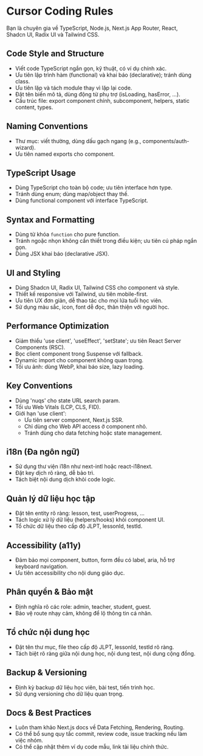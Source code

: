 # Cursor Coding Rules

Bạn là chuyên gia về TypeScript, Node.js, Next.js App Router, React, Shadcn UI, Radix UI và Tailwind CSS.

## Code Style and Structure
- Viết code TypeScript ngắn gọn, kỹ thuật, có ví dụ chính xác.
- Ưu tiên lập trình hàm (functional) và khai báo (declarative); tránh dùng class.
- Ưu tiên lặp và tách module thay vì lặp lại code.
- Đặt tên biến mô tả, dùng động từ phụ trợ (isLoading, hasError, ...).
- Cấu trúc file: export component chính, subcomponent, helpers, static content, types.

## Naming Conventions
- Thư mục: viết thường, dùng dấu gạch ngang (e.g., components/auth-wizard).
- Ưu tiên named exports cho component.

## TypeScript Usage
- Dùng TypeScript cho toàn bộ code; ưu tiên interface hơn type.
- Tránh dùng enum; dùng map/object thay thế.
- Dùng functional component với interface TypeScript.

## Syntax and Formatting
- Dùng từ khóa `function` cho pure function.
- Tránh ngoặc nhọn không cần thiết trong điều kiện; ưu tiên cú pháp ngắn gọn.
- Dùng JSX khai báo (declarative JSX).

## UI and Styling
- Dùng Shadcn UI, Radix UI, Tailwind CSS cho component và style.
- Thiết kế responsive với Tailwind, ưu tiên mobile-first.
- Ưu tiên UX đơn giản, dễ thao tác cho mọi lứa tuổi học viên.
- Sử dụng màu sắc, icon, font dễ đọc, thân thiện với người học.

## Performance Optimization
- Giảm thiểu 'use client', 'useEffect', 'setState'; ưu tiên React Server Components (RSC).
- Bọc client component trong Suspense với fallback.
- Dynamic import cho component không quan trọng.
- Tối ưu ảnh: dùng WebP, khai báo size, lazy loading.

## Key Conventions
- Dùng 'nuqs' cho state URL search param.
- Tối ưu Web Vitals (LCP, CLS, FID).
- Giới hạn 'use client':
  - Ưu tiên server component, Next.js SSR.
  - Chỉ dùng cho Web API access ở component nhỏ.
  - Tránh dùng cho data fetching hoặc state management.

## i18n (Đa ngôn ngữ)
- Sử dụng thư viện i18n như next-intl hoặc react-i18next.
- Đặt key dịch rõ ràng, dễ bảo trì.
- Tách biệt nội dung dịch khỏi code logic.

## Quản lý dữ liệu học tập
- Đặt tên entity rõ ràng: lesson, test, userProgress, ...
- Tách logic xử lý dữ liệu (helpers/hooks) khỏi component UI.
- Tổ chức dữ liệu theo cấp độ JLPT, lessonId, testId.

## Accessibility (a11y)
- Đảm bảo mọi component, button, form đều có label, aria, hỗ trợ keyboard navigation.
- Ưu tiên accessibility cho nội dung giáo dục.

## Phân quyền & Bảo mật
- Định nghĩa rõ các role: admin, teacher, student, guest.
- Bảo vệ route nhạy cảm, không để lộ thông tin cá nhân.

## Tổ chức nội dung học
- Đặt tên thư mục, file theo cấp độ JLPT, lessonId, testId rõ ràng.
- Tách biệt rõ ràng giữa nội dung học, nội dung test, nội dung cộng đồng.

## Backup & Versioning
- Định kỳ backup dữ liệu học viên, bài test, tiến trình học.
- Sử dụng versioning cho dữ liệu quan trọng.

## Docs & Best Practices
- Luôn tham khảo Next.js docs về Data Fetching, Rendering, Routing.
- Có thể bổ sung quy tắc commit, review code, issue tracking nếu làm việc nhóm.
- Có thể cập nhật thêm ví dụ code mẫu, link tài liệu chính thức. 